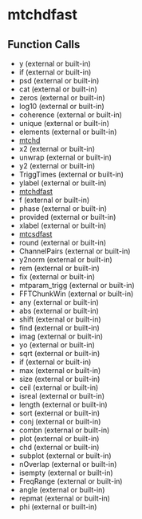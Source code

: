 # mtchdfast

## Function Calls
- y (external or built-in)
- if (external or built-in)
- psd  (external or built-in)
- cat (external or built-in)
- zeros (external or built-in)
- log10 (external or built-in)
- coherence  (external or built-in)
- unique (external or built-in)
- elements  (external or built-in)
- [mtchd](mtchd.md)
- x2  (external or built-in)
- unwrap (external or built-in)
- y2 (external or built-in)
- TriggTimes (external or built-in)
- ylabel (external or built-in)
- [mtchdfast](mtchdfast.md)
- f (external or built-in)
- phase (external or built-in)
- provided  (external or built-in)
- xlabel (external or built-in)
- [mtcsdfast](mtcsdfast.md)
- round (external or built-in)
- ChannelPairs (external or built-in)
- y2norm (external or built-in)
- rem (external or built-in)
- fix (external or built-in)
- mtparam_trigg (external or built-in)
- FFTChunkWin (external or built-in)
- any (external or built-in)
- abs (external or built-in)
- shift  (external or built-in)
- find (external or built-in)
- imag (external or built-in)
- yo (external or built-in)
- sqrt (external or built-in)
- if  (external or built-in)
- max (external or built-in)
- size (external or built-in)
- ceil (external or built-in)
- isreal (external or built-in)
- length (external or built-in)
- sort (external or built-in)
- conj (external or built-in)
- combn (external or built-in)
- plot (external or built-in)
- chd  (external or built-in)
- subplot (external or built-in)
- nOverlap (external or built-in)
- isempty (external or built-in)
- FreqRange (external or built-in)
- angle (external or built-in)
- repmat (external or built-in)
- phi (external or built-in)
